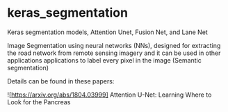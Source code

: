 # keras_segmentation
Keras segmentation models, Attention Unet, Fusion Net, and Lane Net

Image Segmentation using neural networks (NNs), designed for extracting the road network from remote sensing imagery and it can be used in other applications applications to label every pixel in the image (Semantic segmentation) 

Details can be found in these papers:


![https://arxiv.org/abs/1804.03999] Attention U-Net: Learning Where to Look for the Pancreas
